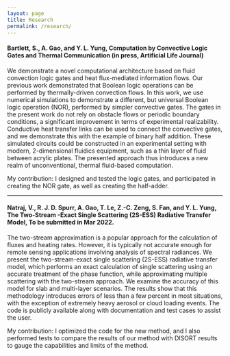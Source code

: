 ```yaml
---
layout: page
title: Research
permalink: /research/
---
```


#### Bartlett, S., **A. Gao**, and Y. L. Yung, Computation by Convective Logic Gates and Thermal Communication (in press, Artificial Life Journal)


We demonstrate a novel computational architecture based on fluid convection logic gates and heat flux-mediated information flows. Our previous work demonstrated that Boolean logic operations can be performed by thermally-driven convection flows. In this work, we use numerical simulations to demonstrate a different, but universal Boolean logic operation (NOR), performed by simpler convective gates. The gates in the present work do not rely on obstacle flows or periodic boundary conditions, a significant improvement in terms of experimental realizability. Conductive heat transfer links can be used to connect the convective gates, and we demonstrate this with the example of binary half addition. These simulated circuits could be constructed in an experimental setting with modern, 2-dimensional fluidics equipment, such as a thin layer of fluid between acrylic plates. The presented approach thus introduces a new realm of unconventional, thermal fluid-based computation.My contribution: I designed and tested the logic gates, and participated in creating the NOR gate, as well as creating the half-adder.

------


#### Natraj, V., R. J. D. Spurr, **A. Gao**, T. Le, Z.-C. Zeng, S. Fan, and Y. L. Yung, The Two-Stream -Exact Single Scattering (2S-ESS) Radiative Transfer Model, To be submitted in Mar 2022.


The two-stream approximation is a popular approach for the calculation of fluxes and heating rates. However, it is typically not accurate enough for remote sensing applications involving analysis of spectral radiances. We present the two-stream-exact single scattering (2S-ESS) radiative transfer model, which performs an exact calculation of single scattering using an accurate treatment of the phase function, while approximating multiple scattering with the two-stream approach. We examine the accuracy of this model for slab and multi-layer scenarios. The results show that this methodology introduces errors of less than a few percent in most situations, with the exception of extremely heavy aerosol or cloud loading events. The code is publicly available along with documentation and test cases to assist the user.



My contribution: I optimized the code for the new method, and I also performed tests to compare the results of our method with DISORT results to gauge the capabilities and limits of the method.
